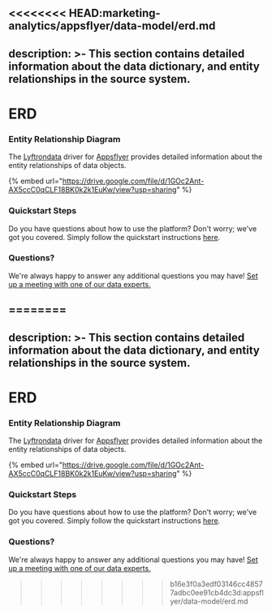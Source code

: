 <<<<<<<< HEAD:marketing-analytics/appsflyer/data-model/erd.md
---
description: >-
  This section contains detailed information about the data dictionary, and
  entity relationships in the source system.
---

# ERD

### Entity Relationship Diagram

The [Lyftrondata](https://www.lyftrondata.com/) driver for [Appsflyer](https://www.lyftrondata.com/integration/marketing-analytics/appsflyer//) provides detailed information about the entity relationships of data objects.

{% embed url="https://drive.google.com/file/d/1GOc2Ant-AX5ccC0qCLF18BK0k2k1EuKw/view?usp=sharing" %}
### Quickstart Steps

Do you have questions about how to use the platform? Don't worry; we've got you covered. Simply follow the quickstart instructions [here](../../../../quickstart-steps.md).

### Questions? <a href="#questions" id="questions"></a>

We're always happy to answer any additional questions you may have! [Set up a meeting with one of our data experts.](https://www.lyftrondata.com/book-a-meeting/)

========
---
description: >-
  This section contains detailed information about the data dictionary, and
  entity relationships in the source system.
---

# ERD

### Entity Relationship Diagram

The [Lyftrondata](https://www.lyftrondata.com/) driver for [Appsflyer](https://www.lyftrondata.com/integration/marketing-analytics/appsflyer//) provides detailed information about the entity relationships of data objects.

{% embed url="https://drive.google.com/file/d/1GOc2Ant-AX5ccC0qCLF18BK0k2k1EuKw/view?usp=sharing" %}
### Quickstart Steps

Do you have questions about how to use the platform? Don't worry; we've got you covered. Simply follow the quickstart instructions [here](../../../../quickstart-steps.md).

### Questions? <a href="#questions" id="questions"></a>

We're always happy to answer any additional questions you may have! [Set up a meeting with one of our data experts.](https://www.lyftrondata.com/book-a-meeting/)

>>>>>>>> b16e3f0a3edf03146cc48577adbc0ee91cb4dc3d:appsflyer/data-model/erd.md
